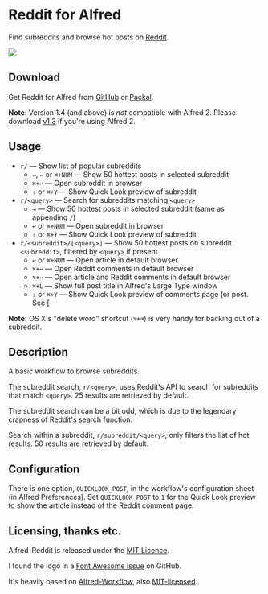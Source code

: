 
Reddit for Alfred
=================

Find subreddits and browse hot posts on [Reddit][reddit].

![][demo]


Download
--------

Get Reddit for Alfred from [GitHub][gh-releases] or [Packal][packal-page].

**Note**: Version 1.4 (and above) is *not* compatible with Alfred 2. Please download [v1.3][v13] if you're using Alfred 2.


Usage
-----

- `r/` — Show list of popular subreddits
	- `⇥`, `↩` or `⌘+NUM` — Show 50 hottest posts in selected subreddit
	- `⌘+↩` — Open subreddit in browser
	- `⇧` or `⌘+Y` — Show Quick Look preview of subreddit
- `r/<query>` — Search for subreddits matching `<query>`
    - `⇥` — Show 50 hottest posts in selected subreddit (same as appending `/`)
    - `↩` or `⌘+NUM` — Open subreddit in browser
    - `⇧` or `⌘+Y` — Show Quick Look preview of subreddit
- `r/<subreddit>/[<query>]` — Show 50 hottest posts on subreddit `<subreddit>`, filtered by `<query>` if present
    - `↩` or `⌘+NUM` — Open article in default browser
    - `⌘+↩` — Open Reddit comments in default browser
    - `⌥+↩` — Open article and Reddit comments in default browser
    - `⌘+L` — Show full post title in Alfred's Large Type window
    - `⇧` or `⌘+Y` — Show Quick Look preview of comments page (or post. See [

**Note:** OS X's "delete word" shortcut (`⌥+⌫`) is very handy for backing out of a subreddit.


Description
-----------

A basic workflow to browse subreddits.

The subreddit search, `r/<query>`, uses Reddit's API to search for subreddits that match `<query>`. 25 results are retrieved by default.

The subreddit search can be a bit odd, which is due to the legendary crapness of Reddit's search function.

Search within a subreddit, `r/subreddit/<query>`, only filters the list of hot results. 50 results are retrieved by default.


Configuration
-------------

There is one option, `QUICKLOOK_POST`, in the workflow's configuration sheet (in Alfred Preferences). Set `QUICKLOOK_POST` to `1` for the Quick Look preview to show the article instead of the Reddit comment page.


Licensing, thanks etc.
----------------------

Alfred-Reddit is released under the [MIT Licence][mit].

I found the logo in a [Font Awesome issue][logo-source] on GitHub.

It's heavily based on [Alfred-Workflow][alfred-workflow], also [MIT-licensed][mit].


[reddit]: http://www.reddit.com
[mit]: http://opensource.org/licenses/MIT
[alfred-workflow]: http://www.deanishe.net/alfred-workflow/
[logo-source]: https://github.com/FortAwesome/Font-Awesome/issues/372
[gh-releases]: https://github.com/deanishe/alfred-reddit/releases
[packal-page]: http://www.packal.org/workflow/reddit
[demo]: https://raw.githubusercontent.com/deanishe/alfred-reddit/master/demo.gif
[v13]: https://github.com/deanishe/alfred-reddit/releases/tag/v1.3
